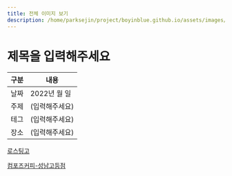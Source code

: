```yaml
---
title: 전체 이미지 보기
description: /home/parksejin/project/boyinblue.github.io/assets/images/cafe
---
```



제목을 입력해주세요
===


|구분|내용|
|---|---|
|날짜|2022년 월 일|
|주제|(입력해주세요)|
|테그|(입력해주세요)|
|장소|(입력해주세요)|


[로스팅고](/assets/images/cafe/로스팅고/)


[컴포즈커피-성남고등점](/assets/images/cafe/컴포즈커피-성남고등점/)


